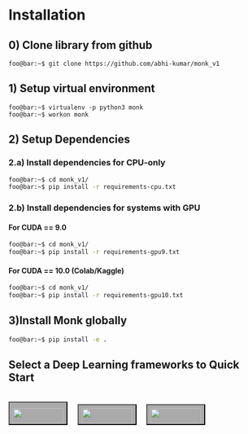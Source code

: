 # Installation

## 0) Clone library from github
```console
foo@bar:~$ git clone https://github.com/abhi-kumar/monk_v1
```
## 1) Setup virtual environment

```console
foo@bar:~$ virtualenv -p python3 monk
foo@bar:~$ workon monk
```

## 2) Setup Dependencies

### 2.a) Install dependencies for CPU-only
```bash
foo@bar:~$ cd monk_v1/
foo@bar:~$ pip install -r requirements-cpu.txt
```
### 2.b) Install dependencies for systems with GPU
#### For CUDA == 9.0
```bash
foo@bar:~$ cd monk_v1/
foo@bar:~$ pip install -r requirements-gpu9.txt
```
#### For CUDA == 10.0 (Colab/Kaggle)
```bash
foo@bar:~$ cd monk_v1/
foo@bar:~$ pip install -r requirements-gpu10.txt
```

## 3)Install Monk globally
```bash
foo@bar:~$ pip install -e .
```

## Select a Deep Learning frameworks to Quick Start 
<br/>
<span>
<button style="background-color:#AAA"><a class="pytorch" href="#/quick_mode/quickmode_pytorch"><img style="padding-top:10px" src="https://upload.wikimedia.org/wikipedia/commons/9/96/Pytorch_logo.png" width="100px" height="30px"/></a></button>&nbsp; &nbsp;&nbsp; 
<button style="background-color:#AAA"><a class="keras" href="#/quick_mode/quickmode_keras"><img style="padding-top:5px" src="https://s3.amazonaws.com/keras.io/img/keras-logo-2018-large-1200.png" width="100px" height="30px"/></a></button>&nbsp; &nbsp;&nbsp; 
<button style="background-color:#AAA"><a href="#/quick_mode/quickmode_gluon"><img style="padding-top:5px" src="https://gluon.mxnet.io/_static/gluon_white.png" width="100px" height="30px"/></a></button>
</span>
